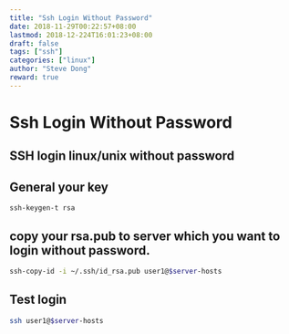 ```yaml
---
title: "Ssh Login Without Password"
date: 2018-11-29T00:22:57+08:00
lastmod: 2018-12-224T16:01:23+08:00
draft: false
tags: ["ssh"]
categories: ["linux"]
author: "Steve Dong"
reward: true
---
```



# Ssh Login Without Password

## SSH login linux/unix without password

## General your key

```
ssh-keygen-t rsa
```

## copy your rsa.pub to server which you want to login without password.

``` bash
ssh-copy-id -i ~/.ssh/id_rsa.pub user1@$server-hosts
```

## Test login

```bash
ssh user1@$server-hosts
```
